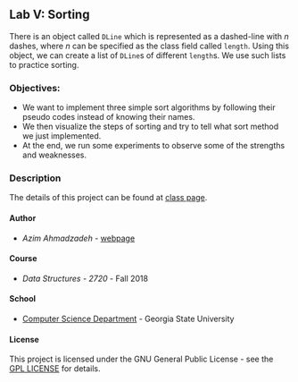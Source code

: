 ## Lab V: Sorting
There is an object called ```DLine``` which is represented as a dashed-line with *n* dashes, where *n* can be specified as the class field called ```length```.
Using this object, we can create a list of ```DLine```s of different ```length```s. We use such lists to practice sorting.  

### Objectives:
* We want to implement three simple sort algorithms by following their pseudo codes instead of knowing their names.
* We then visualize the steps of sorting and try to tell what sort method we just implemented.
* At the end, we run some experiments to observe some of the strengths and weaknesses.

### Description
The details of this project can be found at [class page](https://sites.google.com/view/azimahmadzadeh/teaching/data-structures-2720).

#### Author
* *Azim Ahmadzadeh* - [webpage](https://grid.cs.gsu.edu/~aahmadzadeh1/)
#### Course
* *Data Structures - 2720* - Fall 2018
#### School
* [Computer Science Department](https://www.cs.gsu.edu/) - Georgia State University
#### License
This project is licensed under the GNU General Public License - see the [GPL LICENSE](http://www.gnu.org/licenses/gpl.html) for details.




